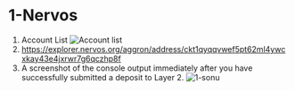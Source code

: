 # 1-Nervos
1) Account List
![Account list](https://user-images.githubusercontent.com/57771190/128724120-40230ae4-4f5e-4e24-a106-66c0f3cf49dd.PNG)
2) https://explorer.nervos.org/aggron/address/ckt1qyqqvwef5pt62ml4ywcxkay43e4jxrwr7g6qczhp8f
3) A screenshot of the console output immediately after you have successfully submitted a deposit to Layer 2.
![1-sonu](https://user-images.githubusercontent.com/57771190/128723603-79c79ea6-17db-4c82-8f39-1f7db8474072.PNG)
